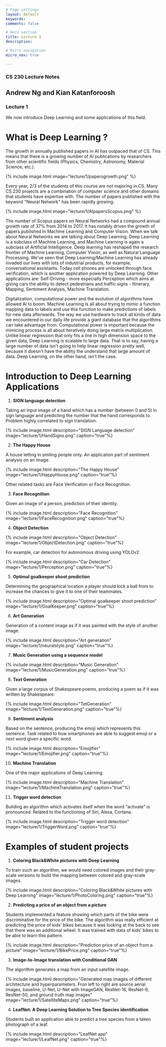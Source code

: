 ```yaml
---
# Page settings
layout: default
keywords:
comments: false

# Hero section
title: Lecture 1
description:

# Micro navigation
micro_nav: true

---
```


### CS 230 Lecture Notes 

## Andrew Ng and Kian Katanforoosh

### Lecture 1

We now introduce Deep Learning and some applications of this field. 


# What is Deep Learning ? 

The growth in annually published papers in AI has outpaced that of CS. This means that there is a growing number of AI publications by researchers from other scientific fields (Physics, Chemistry, Astronomy, Material Science, etc.). 

{% include image.html image="lecture/1/papersgrowth.png" %}

Every year, 2/3 of the students of this course are not majoring in CS. Many CS 230 projects are a combination of computer science and other domains that students have expertise with. The number of papers published with the keyword "Neural Network" has been rapidly growing. 

{% include image.html image="lecture/1/AIpapersScopus.png" %}

The number of Scopus papers on Neural Networks had a compound annual growth rate of 37% from 2014 to 2017. It has notably driven the growth of papers published In Machine Learning and Computer Vision. When we talk about Neural Networks we are talking about Deep Learning. Deep Learning is a subclass of Machine Learning, and Machine Learning is again a subclass of Artificial Intelligence. Deep learning has reshaped the research frontier of Machine Learning, Computer Vision, as well as Natural Language Processing. We've seen that Deep Learning/Machine Learning has already invaded our lives with lots of industrial products, for example, conversational assistants. Today cell phones are unlocked through face verification, which is another application powered by Deep Learning. Other applications are: Self-Driving - more especially Perception which aims at giving cars the ability to detect pedestrians and traffic signs - Itinerary, Mapping, Sentiment Analysis, Machine Translation. 

Digitalization, computational power and the evolution of algorithms have allowed AI to boom. Machine Learning is all about trying to mimic a function mapping data to labels and use this function to make predictions of labels for new data afterwards. The way we use hardware to track all kinds of data we encountered in our daily life provide a giant database that the algorithms can take advantage from. Computational power is important because the mimicing process is all about iteratively doing large matrix multiplication. Unlike linear regression that only fits a line in high dimension space to the given data, Deep Learning is scalable to large data. That is to say, having a large number of data isn't going to help linear regression pretty well, because it doesn't have the ability the understand that large amount of data. Deep Learning, on the other hand, isn't the case.

# Introduction to Deep Learning Applications 

1)    **SIGN language detection** 

Taking an input image of a hand which has a number (between 0 and 5) in sign language and predicting the number that the hand corresponds to. Problem highly correlated to sign translation. 

{% include image.html description="SIGN Language detection" image="lecture/1/HandSigns.png" caption="true"%}

2)    **The Happy House**

A house letting in smiling people only. An application part of sentiment analysis on an image. 

{% include image.html description="The Happy House" image="lecture/1/HappyHouse.png" caption="true"%}

Other related tasks are Face Verification or Face Recognition. 

3) **Face Recognition**

Given an image of a person, prediction of their identity.

{% include image.html description="Face Recognition" image="lecture/1/FaceRecognition.png" caption="true"%}

4)    **Object Detection**

{% include image.html description="Object Detection" image="lecture/1/ObjectDetection.png" caption="true"%}

For example, car detection for autonomous driving using YOLOv2. 

{% include image.html description="Car Detection" image="lecture/1/Perception.png" caption="true"%}

5)    **Optimal goalkeeper shoot prediction**

Determining the geographical location a player should kick a ball from to increase the chances to give it to one of their teammates.  

{% include image.html description="Optimal goalkeeper shoot prediction" image="lecture/1/GoalKeeper.png" caption="true"%}

6)    **Art Generation**

Generation of a content image as if it was painted with the style of another image. 

{% include image.html description="Art generation" image="lecture/1/neuralstyle.png" caption="true"%}

7)    **Music Generation using a sequence model**

{% include image.html description="Music Generation" image="lecture/1/MusicGeneration.png" caption="true"%}

8)    **Text Generation**

Given a large corpus of Shakespeare poems, producing a poem as if it was written by Shakespeare. 

{% include image.html description="TetGeneration" image="lecture/1/TextGeneration.png" caption="true"%}

9)    **Sentiment analysis**

Based on the sentence, producing the emoji which represents this sentence. Task related to how smartphones are able to suggest emoji or a next word given a specific word. 

{% include image.html description="Emojifier" image="lecture/1/Emojifier.png" caption="true"%}

10)    **Machine Translation**

One of the major applications of Deep Learning.

{% include image.html description="Machine Translation" image="lecture/1/MachineTranslation.png" caption="true"%}

11)    **Trigger word detection**

Building an algorithm which activates itself when the word “activate” is pronounced. Related to the functioning of Siri, Alexa, Cortana. 

{% include image.html description="Trigger word detection" image="lecture/1/TriggerWord.png" caption="true"%}

# Examples of student projects

1)  **Coloring Black&White pictures with Deep Learning**

To train such an algorithm, we would need colored images and their gray-scale versions to build the mapping between colored and gray-scale images.   

{% include image.html description="Coloring Black&White pictures with Deep Learning" image="lecture/1/PhotoColoring.png" caption="true"%}

2)  **Predicting a price of an object from a picture**

Students implemented a feature showing which parts of the bike were discriminative for the price of the bike. 
The algorithm was really efficient at predicting the price of kids’ bikes because it was looking at the back to see that there was an additional wheel. It was trained with data of kids’ bikes to be able to learn this pattern. 

{% include image.html description="Prediction price of an object from a picture" image="lecture/1/BikePrice.png" caption="true"%}

3)  **Image-to-Image translation with Conditional GAN**

The algorithm generates a map from an input satellite image. 

{% include image.html description="Generated map images of different architecture and hyperparameters. Fron left to right are source aerial images, baseline, U-Net, U-Net with ImageGAN, ResNet-16, ResNet-9, ResNet-50, and ground truth map images" image="lecture/1/SatelliteMaps.png" caption="true"%}

4) **LeafNet: A Deep Learning Solution to Tree Species identification**

Students built an application able to predict a tree species from a taken photograph of a leaf. 

{% include image.html description="LeafNet app" image="lecture/1/LeafNet.png" caption="true"%}
